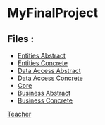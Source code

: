 # MyFinalProject
<h2><strong>Files :</strong></h2>
<ul>
<li>
<a href="https://github.com/cagdask61/MyFinalProject/tree/master/Core/Entities">Entities Abstract</a>
</li>
<li>
<a href="https://github.com/cagdask61/MyFinalProject/tree/master/Entities/Concrete">Entities Concrete</a>
</li>
<li>
<a href="https://github.com/cagdask61/MyFinalProject/tree/master/DataAccess/Abstract">Data Access Abstract</a>
</li>
<li>
<a href="https://github.com/cagdask61/MyFinalProject/tree/master/DataAccess/Concrete">Data Access Concrete</a>
</li>
<li>
<a href="https://github.com/cagdask61/MyFinalProject/tree/master/Core">Core</a>
</li>
<li>
<a href="https://github.com/cagdask61/MyFinalProject/tree/master/Business/Abstract">Business Abstract</a>
</li>
<li>
<a href="https://github.com/cagdask61/MyFinalProject/tree/master/Business/Concrete">Business Concrete</a>
</li>
</ul>

<a href="https://github.com/engindemirog">Teacher</a>
